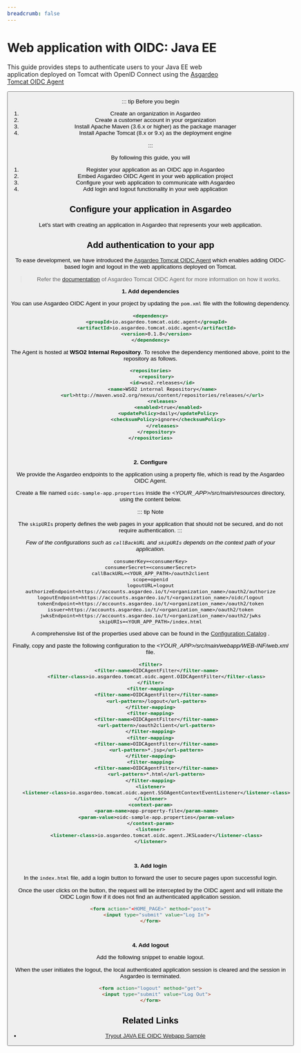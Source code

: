 ```yaml
---
breadcrumb: false
---
```


# Web application with OIDC: Java EE

This guide provides steps to authenticate users to your Java EE web application deployed on Tomcat with OpenID Connect 
using the [Asgardeo Tomcat OIDC Agent](https://github.com/asgardeo/asgardeo-tomcat-oidc-agent)

<Button 
    buttonType='grey-outlined-icon'
    buttonText='Try out the sample app'
    startIconPath='images/technologies/java-logo.svg'
    buttonPath='/quickstarts/qsg-oidc-webapp-java-ee'
/>

::: tip Before you begin

1. Create an organization in Asgardeo
2. Create a customer account in your organization
3. Install Apache Maven (3.6.x or higher) as the package manager
4. Install Apache Tomcat (8.x or 9.x) as the deployment engine

:::

By following this guide, you will

1. Register your application as an OIDC app in Asgardeo
2. Embed Asgardeo OIDC Agent in your web application project
3. Configure your web application to communicate with Asgardeo
4. Add login and logout functionality in your web application

## Configure your application in Asgardeo

Let's start with creating an application in Asgardeo that represents your web application.

<CommonGuide guide='guides/fragments/configure-web-app-oidc-in-asgardeo.md'/>

## Add authentication to your app

To ease development, we have introduced the [Asgardeo Tomcat OIDC Agent](https://github.com/asgardeo/asgardeo-tomcat-oidc-agent)
which enables adding OIDC-based login and logout in the web applications deployed on Tomcat.

> Refer the [documentation](https://github.com/asgardeo/asgardeo-tomcat-oidc-agent#how-it-works) of Asgardeo Tomcat OIDC Agent for more information on how it works.

**1. Add dependencies**

You can use Asgardeo OIDC Agent in your project by updating the `pom.xml` file with the following dependency.

```xml
<dependency>
    <groupId>io.asgardeo.tomcat.oidc.agent</groupId>
    <artifactId>io.asgardeo.tomcat.oidc.agent</artifactId>
    <version>0.1.8</version>
</dependency>
```

The Agent is hosted at **WSO2 Internal Repository**. To resolve the dependency mentioned above, point to the repository
as follows.

```xml
<repositories>
    <repository>
        <id>wso2.releases</id>
        <name>WSO2 internal Repository</name>
        <url>http://maven.wso2.org/nexus/content/repositories/releases/</url>
        <releases>
            <enabled>true</enabled>
            <updatePolicy>daily</updatePolicy>
            <checksumPolicy>ignore</checksumPolicy>
        </releases>
    </repository>
</repositories>
```

<br>

**2. Configure**

We provide the Asgardeo endpoints to the application using a property file, which is read by the Asgardeo OIDC Agent.

Create a file named `oidc-sample-app.properties` inside the _<YOUR_APP>/src/main/resources_ directory, using the content
below.

::: tip Note

The `skipURIs` property defines the web pages in your application that should not be secured, and do not require
authentication.
:::

_Few of the configurations such as `callBackURL` and `skipURIs` depends on the context path of your application._

```
consumerKey=<consumerKey>
consumerSecret=<consumerSecret>
callBackURL=<YOUR_APP_PATH>/oauth2client
scope=openid
logoutURL=logout
authorizeEndpoint=https://accounts.asgardeo.io/t/<organization_name>/oauth2/authorize
logoutEndpoint=https://accounts.asgardeo.io/t/<organization_name>/oidc/logout
tokenEndpoint=https://accounts.asgardeo.io/t/<organization_name>/oauth2/token
issuer=https://accounts.asgardeo.io/t/<organization_name>/oauth2/token
jwksEndpoint=https://accounts.asgardeo.io/t/<organization_name>/oauth2/jwks
skipURIs=<YOUR_APP_PATH>/index.html
```

A comprehensive list of the properties used above can be found in
the [Configuration Catalog](https://github.com/asgardeo/asgardeo-tomcat-oidc-agent/blob/master/io.asgardeo.tomcat.oidc.sample/src/main/resources/configuration-catalog.md)
.

Finally, copy and paste the following configuration to the _<YOUR_APP>/src/main/webapp/WEB-INF/web.xml_ file.

```xml
<filter>
    <filter-name>OIDCAgentFilter</filter-name>
    <filter-class>io.asgardeo.tomcat.oidc.agent.OIDCAgentFilter</filter-class>
</filter>
<filter-mapping>
    <filter-name>OIDCAgentFilter</filter-name>
    <url-pattern>/logout</url-pattern>
</filter-mapping>
<filter-mapping>
    <filter-name>OIDCAgentFilter</filter-name>
    <url-pattern>/oauth2client</url-pattern>
</filter-mapping>
<filter-mapping>
    <filter-name>OIDCAgentFilter</filter-name>
    <url-pattern>*.jsp</url-pattern>
</filter-mapping>
<filter-mapping>
    <filter-name>OIDCAgentFilter</filter-name>
    <url-pattern>*.html</url-pattern>
</filter-mapping>
<listener>
    <listener-class>io.asgardeo.tomcat.oidc.agent.SSOAgentContextEventListener</listener-class>
</listener>
<context-param>
    <param-name>app-property-file</param-name>
    <param-value>oidc-sample-app.properties</param-value>
</context-param>
<listener>
    <listener-class>io.asgardeo.tomcat.oidc.agent.JKSLoader</listener-class>
</listener>
```

<br>

**3. Add login**

In the `index.html` file, add a login button to forward the user to secure pages upon successful login.

Once the user clicks on the button, the request will be intercepted by the OIDC agent and will initiate the OIDC Login
flow if it does not find an authenticated application session.

```html
<form action="<HOME_PAGE>" method="post">
    <input type="submit" value="Log In">
</form>
```

<br>

**4. Add logout**

Add the following snippet to enable logout.

When the user initiates the logout, the local authenticated application session is cleared and the session in Asgardeo
is terminated.

```html
<form action="logout" method="get">
    <input type="submit" value="Log Out">
</form>
```

## Related Links

* [Tryout JAVA EE OIDC Webapp Sample](/quickstarts/qsg-oidc-webapp-java-ee.md)